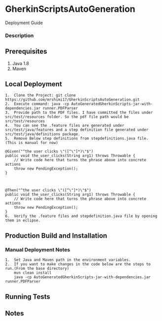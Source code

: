 # GherkinScriptsAutoGeneration
Deployment Guide

### Description

## Prerequisites
1.  Java 1.8
2.  Maven


## Local Deployment
```
1.  Clone the Project: git clone https://github.com/mrshimi17/GherkinScriptsAutoGeneration.git
2.  Execute command: java -cp AutoGeneratedGherkinScripts-jar-with-dependencies.jar runner.PDFParser
3.  Provide path to the PDF files. I have committed the files under src/test/resources folder. So the pdf file path would be src/test/resources
4.  You can see the .feature files are generated under src/test/java/features and a step definition file generated under src/test/java/definitions package.
5.  Remove Below step definitions from stepdefinitions.java file. (This is manual for now)

@Given("^the user clicks \"([^\"]*)\"$")
public void the_user_clicks(String arg1) throws Throwable {
    // Write code here that turns the phrase above into concrete actions
    throw new PendingException();
}



@Then("^the user clicks \"([^\"]*)\"$")
public void the_user_clicks(String arg1) throws Throwable {
    // Write code here that turns the phrase above into concrete actions
    throw new PendingException();
}
6.  Verify the .feature files and stepdefinition.java file by opening them in eclipse.
```

## Production Build and Installation

### Manual Deployment Notes

```
1.  Set Java and Maven path in the environment variables.
2.  If you want to make changes in the code below are the steps to run.(From the base directory)
    mvn clean install
    java -cp AutoGeneratedGherkinScripts-jar-with-dependencies.jar runner.PDFParser
```

## Running Tests

## Notes
